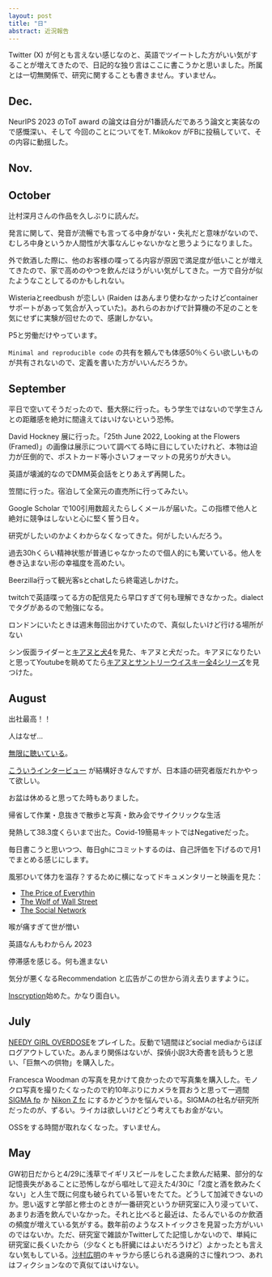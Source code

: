 ```yaml
---
layout: post
title: "日"
abstract: 近況報告
---
```


Twitter (X) が何とも言えない感じなのと、英語でツイートした方がいい気がすることが増えてきたので、日記的な独り言はここに書こうかと思いました。所属とは一切無関係で、研究に関することも書きません。すいません。

## Dec.

NeurIPS 2023 のToT award の論文は自分が1番読んだであろう論文と実装なので感慨深い、そして 今回のことについてをT. Mikokov がFBに投稿していて、その内容に動揺した。

## Nov.

## October

辻村深月さんの作品を久しぶりに読んだ。

発言に関して、発音が流暢でも言ってる中身がない・失礼だと意味がないので、むしろ中身というか人間性が大事なんじゃないかなと思うようになりました。

外で飲酒した際に、他のお客様の喋ってる内容が原因で満足度が低いことが増えてきたので、家で高めのやつを飲んだほうがいい気がしてきた。一方で自分が似たようなことしてるのかもしれない。

Wisteriaとreedbush が恋しい (Raiden はあんまり使わなかったけどcontainerサポートがあって気合が入っていた)。あれらのおかげで計算機の不足のことを気にせずに実験が回せたので、感謝しかない。

P5と労働だけやっています。

`Minimal and reproducible code` の共有を頼んでも体感50％くらい欲しいものが共有されないので、定義を書いた方がいいんだろうか。

## September

平日で空いてそうだったので、藝大祭に行った。もう学生ではないので学生さんとの距離感を絶対に間違えてはいけないという恐怖。

David Hockney 展に行った。「25th June 2022, Looking at the Flowers (Framed)」の画像は展示について調べてる時に目にしていたけれど、本物は迫力が圧倒的で、ポストカード等小さいフォーマットの見劣りが大きい。

英語が壊滅的なのでDMM英会話をとりあえず再開した。

笠間に行った。宿泊して全窯元の直売所に行ってみたい。

Google Scholar で100引用数超えたらしくメールが届いた。この指標で他人と絶対に競争はしないと心に堅く誓う日々。

研究がしたいのかよくわからなくなってきた。何がしたいんだろう。

過去30hくらい精神状態が普通じゃなかったので個人的にも驚いている。他人を巻き込まない形の幸福度を高めたい。

Beerzilla行って観光客sとchatしたら終電逃しかけた。

twitchで英語喋ってる方の配信見たら早口すぎて何も理解できなかった。dialectでタグがあるので勉強になる。

ロンドンにいたときは週末毎回出かけていたので、真似したいけど行ける場所がない

シン仮面ライダーと[キアヌと犬4](https://en.wikipedia.org/wiki/John_Wick:_Chapter_4)を見た、キアヌと犬だった。キアヌになりたいと思ってYoutubeを眺めてたら[キアヌとサントリーウイスキー全4シリーズ](https://www.youtube.com/watch?v=-vlHn8n1svk)を見つけた。


## August

出社最高！！

人はなぜ...

[無限に聴いている](https://www.youtube.com/watch?v=RwgdbtrJLcY&list=RDRwgdbtrJLcY)。

[こういうインタービュー](https://youtu.be/XeU4SQAfRcE) が結構好きなんですが、日本語の研究者版だれかやって欲しい。

お盆は休めると思ってた時もありました。

帰省して作業・息抜きで散歩と写真・飲み会でサイクリックな生活

発熱して38.3度くらいまで出た。Covid-19簡易キットではNegativeだった。

毎日書こうと思いつつ、毎日ghにコミットするのは、自己評価を下げるので月1でまとめる感じにします。

風邪ひいて体力を温存？するために横になってドキュメンタリーと映画を見た：

- [The Price of Everythin](https://en.wikipedia.org/wiki/The_Price_of_Everything)
- [The Wolf of Wall Street](https://en.wikipedia.org/wiki/The_Wolf_of_Wall_Street_(2013_film))
- [The Social Network](https://en.wikipedia.org/wiki/The_Social_Network)

喉が痛すぎて世が憎い

英語なんもわからん 2023

停滞感を感じる。何も進まない

気分が悪くなるRecommendation と広告がこの世から消え去りますように。

[Inscryption](https://en.wikipedia.org/wiki/Inscryption)始めた。かなり面白い。

## July

[NEEDY GIRL OVERDOSE](https://whysoserious.jp/needy/)をプレイした。反動で1週間ほどsocial mediaからほぼログアウトしていた。あんまり関係はないが、探偵小説3大奇書を読もうと思い、「巨無への供物」を購入した。

Francesca Woodman の写真を見かけて良かったので写真集を購入した。モノクロ写真を撮りたくなったので約10年ぶりにカメラを買おうと思って一週間 [SIGMA fp](https://www.sigma-global.com/jp/cameras/fp/) か [Nikon Z fc](https://www.nikon-image.com/products/mirrorless/lineup/z_fc/) にするかどうかを悩んでいる。SIGMAの社名が研究所だったのが、ずるい。ライカは欲しいけどどう考えてもお金がない。

OSSをする時間が取れなくなった。すいません。

## May

GW初日だからと4/29に浅草でイギリスビールをしこたま飲んだ結果、部分的な記憶喪失があることに恐怖しながら嘔吐して迎えた4/30に「2度と酒を飲みたくない」と人生で既に何度も破られている誓いをたてた。どうして加減できないのか。思い返すと学部と修士のときが一番研究というか研究室に入り浸っていて、あまりお酒を飲んでいなかった。それと比べると最近は、たるんでいるのか飲酒の頻度が増えている気がする。数年前のようなストイックさを見習った方がいいのではないか。ただ、研究室で雑談かTwitterしてた記憶しかないので、単純に研究室に長くいたから（少なくとも肝臓にはよいだろうけど）よかったとも言えない気もしている。[沙村広明](https://ja.wikipedia.org/wiki/%E6%B2%99%E6%9D%91%E5%BA%83%E6%98%8E)のキャラから感じられる退廃的さに憧れつつ、あれはフィクションなので真似てはいけない。
